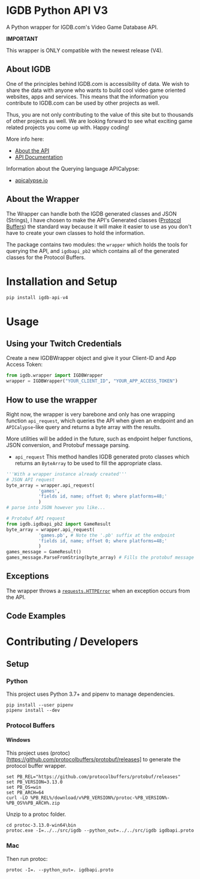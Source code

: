 # IGDB Python API V3
A Python wrapper for IGDB.com's Video Game Database API. 

__IMPORTANT__

This wrapper is ONLY compatible with the newest release (V4).

## About IGDB
One of the principles behind IGDB.com is accessibility of data. We wish to share the data with anyone who wants to build cool video game oriented websites, apps and services. This means that the information you contribute to IGDB.com can be used by other projects as well.

Thus, you are not only contributing to the value of this site but to thousands of other projects as well. We are looking forward to see what exciting game related projects you come up with. Happy coding!

More info here:
* [About the API](https://www.igdb.com/api)
* [API Documentation](https://api-docs.igdb.com/)

Information about the Querying language APICalypse:
* [apicalypse.io](https://apicalypse.io/)

## About the Wrapper

The Wrapper can handle both the IGDB generated classes and JSON (Strings), I have chosen to make the API's Generated classes ([Protocol Buffers](https://developers.google.com/protocol-buffers/)) the standard way because it will make it easier to use as you don't have to create your own classes to hold the information.

The package contains two modules: the `wrapper` which holds the tools for querying the API, and `igdbapi_pb2` which contains all of the generated classes for the Protocol Buffers.

# Installation and Setup

```py
pip install igdb-api-v4
```

# Usage

## Using your Twitch Credentials

Create a new IGDBWrapper object and give it your Client-ID and App Access Token:

```py
from igdb.wrapper import IGDBWrapper
wrapper = IGDBWrapper("YOUR_CLIENT_ID", "YOUR_APP_ACCESS_TOKEN")
```

## How to use the wrapper

Right now, the wrapper is very barebone and only has one wrapping function `api_request`, which queries the API when given an endpoint and an `APICalypse`-like query and returns a byte array with the results.

More utilities will be added in the future, such as endpoint helper functions, JSON conversion, and Protobuf message parsing.

* `api_request` 
  This method handles IGDB generated proto classes which returns an `ByteArray` to be used to fill the appropriate class. 
```py
'''With a wrapper instance already created'''
# JSON API request
byte_array = wrapper.api_request(
            'games',
            'fields id, name; offset 0; where platforms=48;'
            )
# parse into JSON however you like...

# Protobuf API request
from igdb.igdbapi_pb2 import GameResult
byte_array = wrapper.api_request(
            'games.pb', # Note the '.pb' suffix at the endpoint
            'fields id, name; offset 0; where platforms=48;'
            )
games_message = GameResult()
games_message.ParseFromString(byte_array) # Fills the protobuf message object with the response
```

## Exceptions

The wrapper throws a [`requests.HTTPError`](https://2.python-requests.org/en/master/api/#requests.HTTPError) when an exception occurs from the API.
  
## Code Examples

# Contributing / Developers

## Setup
### Python
This project uses Python 3.7+ and pipenv to manage dependencies.
```
pip install --user pipenv
pipenv install --dev
```

### Protocol Buffers
#### Windows
This project uses (protoc)[https://github.com/protocolbuffers/protobuf/releases] to generate the protocol buffer wrapper.
```
set PB_REL="https://github.com/protocolbuffers/protobuf/releases"
set PB_VERSION=3.13.0
set PB_OS=win
set PB_ARCH=64
curl -LO %PB_REL%/download/v%PB_VERSION%/protoc-%PB_VERSION%-%PB_OS%%PB_ARCH%.zip
```

Unzip to a protoc folder.
```
cd protoc-3.13.0-win64\bin
protoc.exe -I=../../src/igdb --python_out=../../src/igdb igdbapi.proto
```


### Mac
Then run protoc:
```
protoc -I=. --python_out=. igdbapi.proto
```
